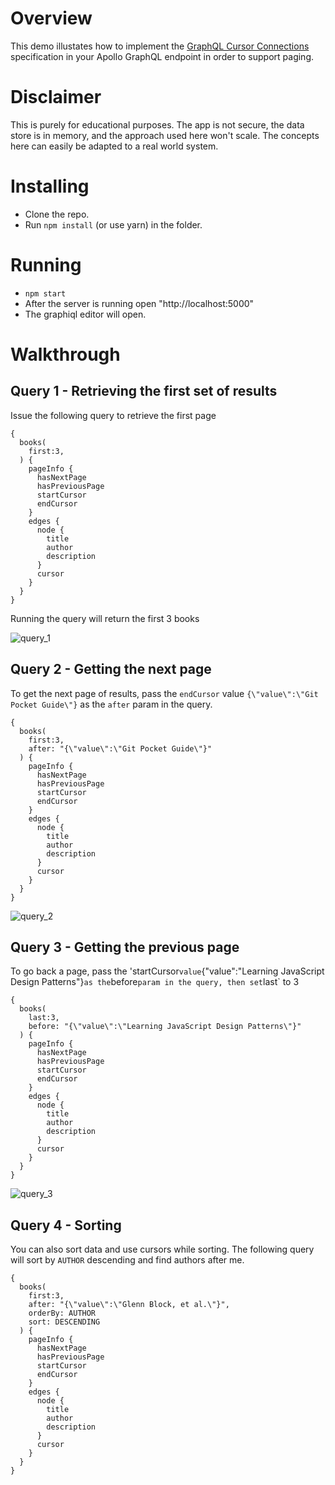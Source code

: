 # Overview
This demo illustates how to implement the [GraphQL Cursor Connections](https://relay.dev/graphql/connections.htm) specification in your Apollo GraphQL endpoint in order to support paging.

# Disclaimer
This is purely for educational purposes. The app is not secure, the data store is in memory, and the approach used here won't scale. The concepts here can easily be adapted to a real world system. 

# Installing
- Clone the repo. 
- Run `npm install` (or use yarn) in the folder. 

# Running
- `npm start`
- After the server is running open "http://localhost:5000"
- The graphiql editor will open. 

# Walkthrough

## Query 1 - Retrieving the first set of results
Issue the following query to retrieve the first page
```
{
  books( 
    first:3,
  ) {
    pageInfo {
      hasNextPage
      hasPreviousPage
      startCursor
      endCursor
    }
    edges {
      node {
        title
        author
        description
      }
      cursor
    }
  }
}
```
Running the query will return the first 3 books

![query_1](https://user-images.githubusercontent.com/141124/92407693-26ae5d00-f0f0-11ea-8358-6b5697b84406.png)

## Query 2 - Getting the next page
To get the next page of results, pass the `endCursor` value `{\"value\":\"Git Pocket Guide\"}` as the `after` param in the query.
```
{
  books( 
    first:3,
    after: "{\"value\":\"Git Pocket Guide\"}"
  ) {
    pageInfo {
      hasNextPage
      hasPreviousPage
      startCursor
      endCursor
    }
    edges {
      node {
        title
        author
        description
      }
      cursor
    }
  }
}
```
![query_2](https://user-images.githubusercontent.com/141124/92407796-78ef7e00-f0f0-11ea-8792-2e6bd05218ea.png)

## Query 3 - Getting the previous page
To go back a page, pass the 'startCursor` value `{\"value\":\"Learning JavaScript Design Patterns\"}` as the `before` param in the query, then set `last` to 3
```
{
  books( 
    last:3,
    before: "{\"value\":\"Learning JavaScript Design Patterns\"}"
  ) {
    pageInfo {
      hasNextPage
      hasPreviousPage
      startCursor
      endCursor
    }
    edges {
      node {
        title
        author
        description
      }
      cursor
    }
  }
}
```
![query_3](https://user-images.githubusercontent.com/141124/92408227-ad176e80-f0f1-11ea-9dea-7f27b70a1d24.png)

## Query 4 - Sorting
You can also sort data and use cursors while sorting. The following query will sort by `AUTHOR` descending and find authors after me.
```
{
  books( 
    first:3,
    after: "{\"value\":\"Glenn Block, et al.\"}",
    orderBy: AUTHOR
    sort: DESCENDING
  ) {
    pageInfo {
      hasNextPage
      hasPreviousPage
      startCursor
      endCursor
    }
    edges {
      node {
        title
        author
        description
      }
      cursor
    }
  }
}
```



